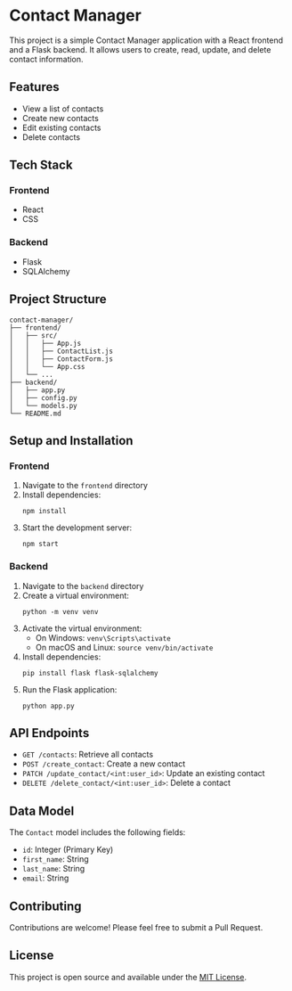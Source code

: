 # Contact Manager

This project is a simple Contact Manager application with a React frontend and a Flask backend. It allows users to create, read, update, and delete contact information.

## Features

- View a list of contacts
- Create new contacts
- Edit existing contacts
- Delete contacts

## Tech Stack

### Frontend
- React
- CSS

### Backend
- Flask
- SQLAlchemy

## Project Structure

```
contact-manager/
├── frontend/
│   ├── src/
│   │   ├── App.js
│   │   ├── ContactList.js
│   │   ├── ContactForm.js
│   │   └── App.css
│   └── ...
├── backend/
│   ├── app.py
│   ├── config.py
│   └── models.py
└── README.md
```

## Setup and Installation

### Frontend

1. Navigate to the `frontend` directory
2. Install dependencies:
   ```
   npm install
   ```
3. Start the development server:
   ```
   npm start
   ```

### Backend

1. Navigate to the `backend` directory
2. Create a virtual environment:
   ```
   python -m venv venv
   ```
3. Activate the virtual environment:
   - On Windows: `venv\Scripts\activate`
   - On macOS and Linux: `source venv/bin/activate`
4. Install dependencies:
   ```
   pip install flask flask-sqlalchemy
   ```
5. Run the Flask application:
   ```
   python app.py
   ```

## API Endpoints

- `GET /contacts`: Retrieve all contacts
- `POST /create_contact`: Create a new contact
- `PATCH /update_contact/<int:user_id>`: Update an existing contact
- `DELETE /delete_contact/<int:user_id>`: Delete a contact

## Data Model

The `Contact` model includes the following fields:
- `id`: Integer (Primary Key)
- `first_name`: String
- `last_name`: String
- `email`: String

## Contributing

Contributions are welcome! Please feel free to submit a Pull Request.

## License

This project is open source and available under the [MIT License](LICENSE).
